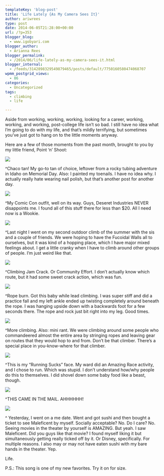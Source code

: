 ```yaml
---
templateKey: 'blog-post'
title: 'Life Lately {As My Camera Sees It}'
author: ariwrees
type: post
date: 2014-06-05T21:28:00+00:00
url: /?p=353
blogger_blog:
  - www.igobyari.com
blogger_author:
  - Arianna Rees
blogger_permalink:
  - /2014/06/life-lately-as-my-camera-sees-it.html
blogger_internal:
  - /feeds/3142898329549879465/posts/default/7750160580474068707
wpmm_postgrid_views:
  - 86
categories:
  - Uncategorized
tags:
  - climbing
  - life

---
```

Aside from working, working, working, looking for a career, working, working, and working, post-college life isn’t so bad. I still have no idea what I’m going to do with my life, and that’s mildly terrifying, but sometimes you’ve just got to hang on to the little moments anyway.

Here are a few of those moments from the past month, brought to you by my little friend, Point ‘n’ Shoot:

[![](http://www.igobyari.com/wp-content/uploads/2014/06/chacoburn.jpg)](http://www.igobyari.com/wp-content/uploads/2014/06/chacoburn.jpg)

^Chaco tan! My go-to tan of choice, leftover from a rocky tubing adventure in Idaho on Memorial Day. Also: I painted my toenails. I have no idea why. I actually really hate wearing nail polish, but that’s another post for another day. 

[![](http://www.igobyari.com/wp-content/uploads/2014/06/hansolo.jpg)](http://www.igobyari.com/wp-content/uploads/2014/06/hansolo.jpg)

^My Comic Con outfit, well on its way. Guys, Deseret Industries NEVER disappoints me. I found all of this stuff there for less than $20. All I need now is a Wookie. 

[![](http://www.igobyari.com/wp-content/uploads/2014/06/rockclibm2.jpg)](http://www.igobyari.com/wp-content/uploads/2014/06/rockclibm2.jpg)

^Last night I went on my second outdoor climb of the summer with the sis and a couple of friends. We were hoping to have the Fucoidal Walls all to ourselves, but it was kind of a hopping place, which I have major mixed feelings about. I get a little cranky when I have to climb around other groups of people. I’m just weird like that. 

[![](http://www.igobyari.com/wp-content/uploads/2014/06/rockclimb1.jpg)](http://www.igobyari.com/wp-content/uploads/2014/06/rockclimb1.jpg)

^Climbing Jam Crack. Or Community Effort. I don’t actually know which route, but it had some sweet crack action, which was fun. 

[![](http://www.igobyari.com/wp-content/uploads/2014/06/rockclimb3.jpg)](http://www.igobyari.com/wp-content/uploads/2014/06/rockclimb3.jpg)

^Rope burn. Got this baby while lead climbing. I was super stiff and did a practice fall and my left ankle ended up twisting completely around beneath the rope. I was hanging upside down with a backwards foot for a few seconds there. The rope and rock just bit right into my leg. Good times. 

[![](http://www.igobyari.com/wp-content/uploads/2014/06/rockclimb.jpg)](http://www.igobyari.com/wp-content/uploads/2014/06/rockclimb.jpg)

^More climbing. Also: mini rant. We were climbing around some people who commandeered almost the entire area by stringing ropes and leaving gear on routes that they would hop to and from. Don’t be that climber. There’s a special place in you-know-where for that climber. 

[![](http://www.igobyari.com/wp-content/uploads/2014/06/runface.jpg)](http://www.igobyari.com/wp-content/uploads/2014/06/runface.jpg)

^This is my “Running Sucks” face. My ward did an Amazing Race activity, and I chose to run. Which was stupid. I don’t understand how/why people do this to themselves. I did shovel down some baby food like a beast, though. 

[![](http://www.igobyari.com/wp-content/uploads/2014/06/wicked.jpg)](http://www.igobyari.com/wp-content/uploads/2014/06/wicked.jpg)

^THIS CAME IN THE MAIL. AHHHHHH!

[![](http://www.igobyari.com/wp-content/uploads/2014/06/dateme.jpg)](http://www.igobyari.com/wp-content/uploads/2014/06/dateme.jpg)

^ Yesterday, I went on a me date. Went and got sushi and then bought a ticket to see Maleficent by myself. Socially acceptable? No. Do I care? No. Seeing movies in the theater by yourself is AMAZING. But yeah. I saw Maleficent. Did you guys like that movie? I found myself liking it but simultaneously getting really ticked off by it. Or Disney, specifically. For multiple reasons. I also may or may not have eaten sushi with my bare hands in the theater. Yep.

Life.

P.S.: This song is one of my new favorites. Try it on for size.